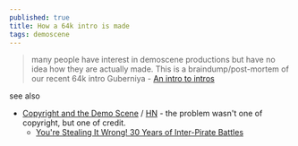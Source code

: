 ```yaml
---
published: true
title: How a 64k intro is made
tags: demoscene
---
```

> many people have interest in demoscene productions but have no idea how they are actually made. This is a braindump/post-mortem of our recent 64k intro Guberniya - [An intro to intros](http://www.lofibucket.com/articles/64k_intro.html)

see also
- [Copyright and the Demo Scene](https://www.datagubbe.se/scenecop/) / [HN](https://news.ycombinator.com/item?id=43360150) - the problem wasn't one of copyright, but one of credit.
	- [You're Stealing It Wrong! 30 Years of Inter-Pirate Battles](https://www.youtube.com/watch?v=QCAL_YgYiP0)